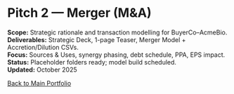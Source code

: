 # Pitch 2 — Merger (M&A)  
**Scope:** Strategic rationale and transaction modelling for BuyerCo–AcmeBio.  
**Deliverables:** Strategic Deck, 1-page Teaser, Merger Model + Accretion/Dilution CSVs.  
**Focus:** Sources & Uses, synergy phasing, debt schedule, PPA, EPS impact.  
**Status:** Placeholder folders ready; model build scheduled.  
**Updated:** October 2025

[ Back to Main Portfolio](../)
